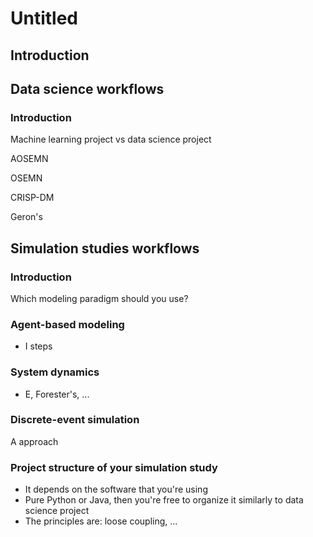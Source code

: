 # Untitled

## Introduction

## Data science workflows

### Introduction

Machine learning project vs data science project

AOSEMN

OSEMN

CRISP-DM

Geron's 

## Simulation studies workflows

### Introduction

Which modeling paradigm should you use?

### Agent-based modeling

* I steps

### System dynamics

* E, Forester's, ...

### Discrete-event simulation

A approach

### Project structure of your simulation study

* It depends on the software that you're using
* Pure Python or Java, then you're free to organize it similarly to data science project
* The principles are: loose coupling, ...

